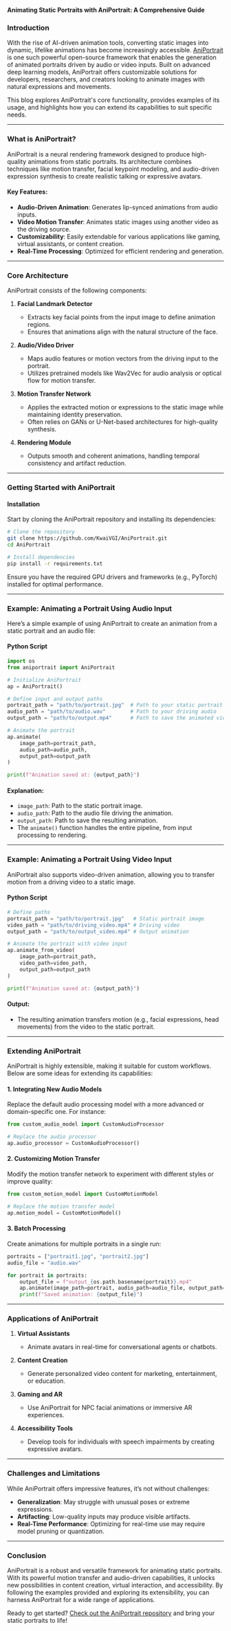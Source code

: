 **Animating Static Portraits with AniPortrait: A Comprehensive Guide**

### Introduction

With the rise of AI-driven animation tools, converting static images into dynamic, lifelike animations has become increasingly accessible. [AniPortrait](https://github.com/KwaiVGI/AniPortrait) is one such powerful open-source framework that enables the generation of animated portraits driven by audio or video inputs. Built on advanced deep learning models, AniPortrait offers customizable solutions for developers, researchers, and creators looking to animate images with natural expressions and movements.

This blog explores AniPortrait's core functionality, provides examples of its usage, and highlights how you can extend its capabilities to suit specific needs.

---

### What is AniPortrait?

AniPortrait is a neural rendering framework designed to produce high-quality animations from static portraits. Its architecture combines techniques like motion transfer, facial keypoint modeling, and audio-driven expression synthesis to create realistic talking or expressive avatars.

#### Key Features:
- **Audio-Driven Animation**: Generates lip-synced animations from audio inputs.
- **Video Motion Transfer**: Animates static images using another video as the driving source.
- **Customizability**: Easily extendable for various applications like gaming, virtual assistants, or content creation.
- **Real-Time Processing**: Optimized for efficient rendering and generation.

---

### Core Architecture

AniPortrait consists of the following components:

1. **Facial Landmark Detector**
   - Extracts key facial points from the input image to define animation regions.
   - Ensures that animations align with the natural structure of the face.

2. **Audio/Video Driver**
   - Maps audio features or motion vectors from the driving input to the portrait.
   - Utilizes pretrained models like Wav2Vec for audio analysis or optical flow for motion transfer.

3. **Motion Transfer Network**
   - Applies the extracted motion or expressions to the static image while maintaining identity preservation.
   - Often relies on GANs or U-Net-based architectures for high-quality synthesis.

4. **Rendering Module**
   - Outputs smooth and coherent animations, handling temporal consistency and artifact reduction.

---

### Getting Started with AniPortrait

#### Installation

Start by cloning the AniPortrait repository and installing its dependencies:

```bash
# Clone the repository
git clone https://github.com/KwaiVGI/AniPortrait.git
cd AniPortrait

# Install dependencies
pip install -r requirements.txt
```

Ensure you have the required GPU drivers and frameworks (e.g., PyTorch) installed for optimal performance.

---

### Example: Animating a Portrait Using Audio Input

Here’s a simple example of using AniPortrait to create an animation from a static portrait and an audio file:

#### Python Script

```python
import os
from aniportrait import AniPortrait

# Initialize AniPortrait
ap = AniPortrait()

# Define input and output paths
portrait_path = "path/to/portrait.jpg"  # Path to your static portrait
audio_path = "path/to/audio.wav"        # Path to your driving audio
output_path = "path/to/output.mp4"      # Path to save the animated video

# Animate the portrait
ap.animate(
    image_path=portrait_path,
    audio_path=audio_path,
    output_path=output_path
)

print(f"Animation saved at: {output_path}")
```

#### Explanation:
- `image_path`: Path to the static portrait image.
- `audio_path`: Path to the audio file driving the animation.
- `output_path`: Path to save the resulting animation.
- The `animate()` function handles the entire pipeline, from input processing to rendering.

---

### Example: Animating a Portrait Using Video Input

AniPortrait also supports video-driven animation, allowing you to transfer motion from a driving video to a static image.

#### Python Script

```python
# Define paths
portrait_path = "path/to/portrait.jpg"   # Static portrait image
video_path = "path/to/driving_video.mp4" # Driving video
output_path = "path/to/output_video.mp4" # Output animation

# Animate the portrait with video input
ap.animate_from_video(
    image_path=portrait_path,
    video_path=video_path,
    output_path=output_path
)

print(f"Animation saved at: {output_path}")
```

#### Output:
- The resulting animation transfers motion (e.g., facial expressions, head movements) from the video to the static portrait.

---

### Extending AniPortrait

AniPortrait is highly extensible, making it suitable for custom workflows. Below are some ideas for extending its capabilities:

#### 1. **Integrating New Audio Models**
Replace the default audio processing model with a more advanced or domain-specific one. For instance:

```python
from custom_audio_model import CustomAudioProcessor

# Replace the audio processor
ap.audio_processor = CustomAudioProcessor()
```

#### 2. **Customizing Motion Transfer**
Modify the motion transfer network to experiment with different styles or improve quality:

```python
from custom_motion_model import CustomMotionModel

# Replace the motion transfer model
ap.motion_model = CustomMotionModel()
```

#### 3. **Batch Processing**
Create animations for multiple portraits in a single run:

```python
portraits = ["portrait1.jpg", "portrait2.jpg"]
audio_file = "audio.wav"

for portrait in portraits:
    output_file = f"output_{os.path.basename(portrait)}.mp4"
    ap.animate(image_path=portrait, audio_path=audio_file, output_path=output_file)
    print(f"Saved animation: {output_file}")
```

---

### Applications of AniPortrait

1. **Virtual Assistants**
   - Animate avatars in real-time for conversational agents or chatbots.

2. **Content Creation**
   - Generate personalized video content for marketing, entertainment, or education.

3. **Gaming and AR**
   - Use AniPortrait for NPC facial animations or immersive AR experiences.

4. **Accessibility Tools**
   - Develop tools for individuals with speech impairments by creating expressive avatars.

---

### Challenges and Limitations

While AniPortrait offers impressive features, it’s not without challenges:
- **Generalization**: May struggle with unusual poses or extreme expressions.
- **Artifacting**: Low-quality inputs may produce visible artifacts.
- **Real-Time Performance**: Optimizing for real-time use may require model pruning or quantization.

---

### Conclusion

AniPortrait is a robust and versatile framework for animating static portraits. With its powerful motion transfer and audio-driven capabilities, it unlocks new possibilities in content creation, virtual interaction, and accessibility. By following the examples provided and exploring its extensibility, you can harness AniPortrait for a wide range of applications.

Ready to get started? [Check out the AniPortrait repository](https://github.com/KwaiVGI/AniPortrait) and bring your static portraits to life!

